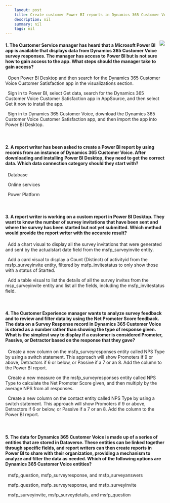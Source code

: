 ```yaml
---
    layout: post
    title: Create customer Power BI reports in Dynamics 365 Customer Voice  
    description: nil
    summary: nil
    tags: nil
---
```



 <a target="_blank" href="https://docs.microsoft.com/en-us/learn/modules/create-customer-power-bi-reports/7-check/"><i class="fas fa-external-link-alt"></i> </a>
 <img align="right" src="https://docs.microsoft.com/en-us/learn/achievements/create-customer-power-bi-reports.svg">
####  1. The Customer Service manager has heard that a Microsoft Power BI app is available that displays data from Dynamics 365 Customer Voice survey responses. The manager has access to Power BI but is not sure how to gain access to the app. What steps should the manager take to gain access?


<i class='far fa-square'></i> &nbsp;&nbsp;Open Power BI Desktop and then search for the Dynamics 365 Customer Voice Customer Satisfaction app in the visualizations section.

<i class='fas fa-check-square' style='color: Dodgerblue;'></i> &nbsp;&nbsp;Sign in to Power BI, select Get data, search for the Dynamics 365 Customer Voice Customer Satisfaction app in AppSource, and then select Get it now to install the app.

<i class='far fa-square'></i> &nbsp;&nbsp;Sign in to Dynamics 365 Customer Voice, download the Dynamics 365 Customer Voice Customer Satisfaction app, and then import the app into Power BI Desktop.
<br />
<br />
<br />

####  2. A report writer has been asked to create a Power BI report by using records from an instance of Dynamics 365 Customer Voice. After downloading and installing Power BI Desktop, they need to get the correct data. Which data connection category should they start with?


<i class='far fa-square'></i> &nbsp;&nbsp;Database

<i class='far fa-square'></i> &nbsp;&nbsp;Online services

<i class='fas fa-check-square' style='color: Dodgerblue;'></i> &nbsp;&nbsp;Power Platform
<br />
<br />
<br />

####  3. A report writer is working on a custom report in Power BI Desktop. They want to know the number of survey invitations that have been sent and where the survey has been started but not yet submitted. Which method would provide the report writer with the accurate result?


<i class='far fa-square'></i> &nbsp;&nbsp;Add a chart visual to display all the survey invitations that were generated and sent by the actualstart date field from the msfp_surveyinvite entity.

<i class='fas fa-check-square' style='color: Dodgerblue;'></i> &nbsp;&nbsp;Add a card visual to display a Count (Distinct) of activityid from the msfp_surveyinvite entity, filtered by msfp_invitestatus to only show those with a status of Started.

<i class='far fa-square'></i> &nbsp;&nbsp;Add a table visual to list the details of all the survey invites from the msp_surveyinvite entity and list all the fields, including the msfp_invitestatus field.
<br />
<br />
<br />

####  4. The Customer Experience manager wants to analyze survey feedback and to review and filter data by using the Net Promoter Score feedback. The data on a Survey Response record in Dynamics 365 Customer Voice is stored as a number rather than showing the type of response given. What is the simplest way to display if a customer is considered Promoter, Passive, or Detractor based on the response that they gave?


<i class='fas fa-check-square' style='color: Dodgerblue;'></i> &nbsp;&nbsp;Create a new column on the msfp_surveyresponses entity called NPS Type by using a switch statement. This approach will show Promoters if 9 or above, Detractors if 6 or below, or Passive if a 7 or an 8. Add the column to the Power BI report.

<i class='far fa-square'></i> &nbsp;&nbsp;Create a new measure on the msfp_surveyresponses entity called NPS Type to calculate the Net Promoter Score given, and then multiply by the average NPS from all responses.

<i class='far fa-square'></i> &nbsp;&nbsp;Create a new column on the contact entity called NPS Type by using a switch statement. This approach will show Promoters if 9 or above, Detractors if 6 or below, or Passive if a 7 or an 8. Add the column to the Power BI report.
<br />
<br />
<br />

####  5. The data for Dynamics 365 Customer Voice is made up of a series of entities that are stored in Dataverse. These entities can be linked together through specific fields, and report writers can then create reports in Power BI to share with their organization, providing a mechanism to analyze and filter the data as needed. Which of the following options are Dynamics 365 Customer Voice entities?


<i class='far fa-square'></i> &nbsp;&nbsp;msfp_question, msfp_surveyresponse, and msfp_surveyanswers

<i class='fas fa-check-square' style='color: Dodgerblue;'></i> &nbsp;&nbsp;msfp_question, msfp_surveyresponse, and msfp_surveyinvite

<i class='far fa-square'></i> &nbsp;&nbsp;msfp_surveyinvite, msfp_surveydetails, and msfp_question
<br />
<br />
<br />
